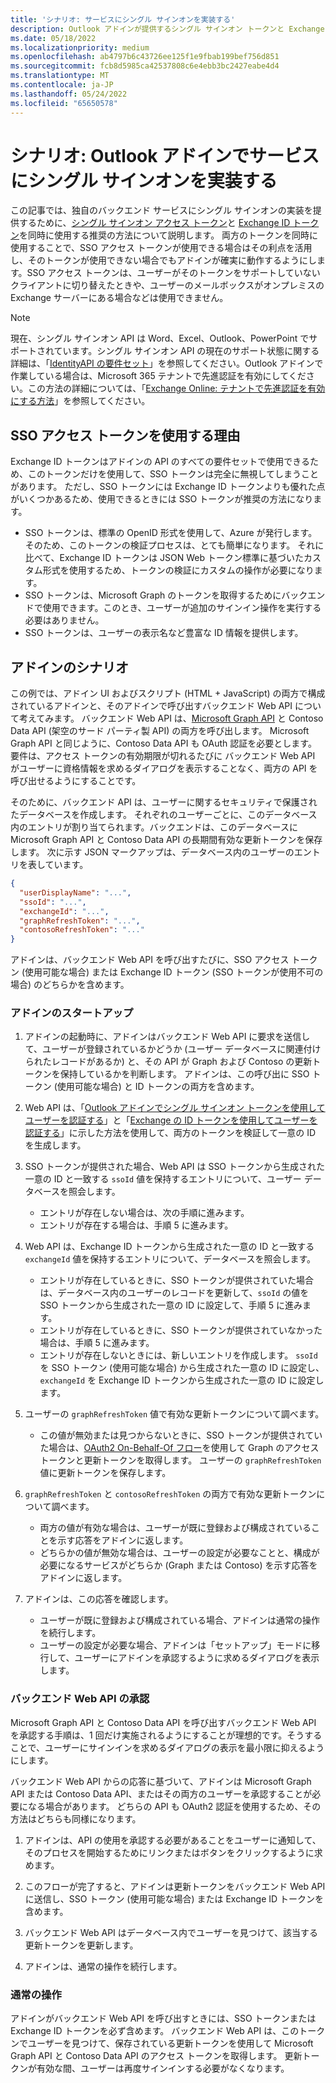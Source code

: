 ```yaml
---
title: 'シナリオ: サービスにシングル サインオンを実装する'
description: Outlook アドインが提供するシングル サインオン トークンと Exchange ID トークンを使用して、サービスに SSO を実装する方法について説明します。
ms.date: 05/18/2022
ms.localizationpriority: medium
ms.openlocfilehash: ab4797b6c43726ee125f1e9fbab199bef756d851
ms.sourcegitcommit: fcb8d5985ca42537808c6e4ebb3bc2427eabe4d4
ms.translationtype: MT
ms.contentlocale: ja-JP
ms.lasthandoff: 05/24/2022
ms.locfileid: "65650578"
---
```

# <a name="scenario-implement-single-sign-on-to-your-service-in-an-outlook-add-in"></a>シナリオ: Outlook アドインでサービスにシングル サインオンを実装する

この記事では、独自のバックエンド サービスにシングル サインオンの実装を提供するために、[シングル サインオン アクセス トークン](authenticate-a-user-with-an-sso-token.md)と [Exchange ID トークン](authenticate-a-user-with-an-identity-token.md)を同時に使用する推奨の方法について説明します。 両方のトークンを同時に使用することで、SSO アクセス トークンが使用できる場合はその利点を活用し、そのトークンが使用できない場合でもアドインが確実に動作するようにします。SSO アクセス トークンは、ユーザーがそのトークンをサポートしていないクライアントに切り替えたときや、ユーザーのメールボックスがオンプレミスの Exchange サーバーにある場合などは使用できません。

> [!NOTE]
> 現在、シングル サインオン API は Word、Excel、Outlook、PowerPoint でサポートされています。シングル サインオン API の現在のサポート状態に関する詳細は、「[IdentityAPI の要件セット](/javascript/api/requirement-sets/common/identity-api-requirement-sets)」を参照してください。Outlook アドインで作業している場合は、Microsoft 365 テナントで先進認証を有効にしてください。この方法の詳細については、「[Exchange Online: テナントで先進認証を有効にする方法](https://social.technet.microsoft.com/wiki/contents/articles/32711.exchange-online-how-to-enable-your-tenant-for-modern-authentication.aspx)」を参照してください。

## <a name="why-use-the-sso-access-token"></a>SSO アクセス トークンを使用する理由

Exchange ID トークンはアドインの API のすべての要件セットで使用できるため、このトークンだけを使用して、SSO トークンは完全に無視してしまうことがあります。 ただし、SSO トークンには Exchange ID トークンよりも優れた点がいくつかあるため、使用できるときには SSO トークンが推奨の方法になります。

- SSO トークンは、標準の OpenID 形式を使用して、Azure が発行します。 そのため、このトークンの検証プロセスは、とても簡単になります。 それに比べて、Exchange ID トークンは JSON Web トークン標準に基づいたカスタム形式を使用するため、トークンの検証にカスタムの操作が必要になります。
- SSO トークンは、Microsoft Graph のトークンを取得するためにバックエンドで使用できます。このとき、ユーザーが追加のサインイン操作を実行する必要はありません。
- SSO トークンは、ユーザーの表示名など豊富な ID 情報を提供します。

## <a name="add-in-scenario"></a>アドインのシナリオ

この例では、アドイン UI およびスクリプト (HTML + JavaScript) の両方で構成されているアドインと、そのアドインで呼び出すバックエンド Web API について考えてみます。 バックエンド Web API は、[Microsoft Graph API](/graph/overview) と Contoso Data API (架空のサード パーティ製 API) の両方を呼び出します。 Microsoft Graph API と同じように、Contoso Data API も OAuth 認証を必要とします。 要件は、アクセス トークンの有効期限が切れるたびに バックエンド Web API がユーザーに資格情報を求めるダイアログを表示することなく、両方の API を呼び出せるようにすることです。

そのために、バックエンド API は、ユーザーに関するセキュリティで保護されたデータベースを作成します。 それぞれのユーザーごとに、このデータベース内のエントリが割り当てられます。バックエンドは、このデータベースに Microsoft Graph API と Contoso Data API の長期間有効な更新トークンを保存します。 次に示す JSON マークアップは、データベース内のユーザーのエントリを表しています。

```JSON
{
  "userDisplayName": "...",
  "ssoId": "...",
  "exchangeId": "...",
  "graphRefreshToken": "...",
  "contosoRefreshToken": "..."
}
```

アドインは、バックエンド Web API を呼び出すたびに、SSO アクセス トークン (使用可能な場合) または Exchange ID トークン (SSO トークンが使用不可の場合) のどちらかを含めます。

### <a name="add-in-startup"></a>アドインのスタートアップ

1. アドインの起動時に、アドインはバックエンド Web API に要求を送信して、ユーザーが登録されているかどうか (ユーザー データベースに関連付けられたレコードがあるか) と、その API が Graph および Contoso の更新トークンを保持しているかを判断します。 アドインは、この呼び出に SSO トークン (使用可能な場合) と ID トークンの両方を含めます。

1. Web API は、「[Outlook アドインでシングル サインオン トークンを使用してユーザーを認証する](authenticate-a-user-with-an-sso-token.md)」と「[Exchange の ID トークンを使用してユーザーを認証する](authenticate-a-user-with-an-identity-token.md)」に示した方法を使用して、両方のトークンを検証して一意の ID を生成します。

1. SSO トークンが提供された場合、Web API は SSO トークンから生成された一意の ID と一致する `ssoId` 値を保持するエントリについて、ユーザー データベースを照会します。
   - エントリが存在しない場合は、次の手順に進みます。
   - エントリが存在する場合は、手順 5 に進みます。

1. Web API は、Exchange ID トークンから生成された一意の ID と一致する `exchangeId` 値を保持するエントリについて、データベースを照会します。
   - エントリが存在しているときに、SSO トークンが提供されていた場合は、データベース内のユーザーのレコードを更新して、`ssoId` の値を SSO トークンから生成された一意の ID に設定して、手順 5 に進みます。
   - エントリが存在しているときに、SSO トークンが提供されていなかった場合は、手順 5 に進みます。
   - エントリが存在しないときには、新しいエントリを作成します。 `ssoId` を SSO トークン (使用可能な場合) から生成された一意の ID に設定し、`exchangeId` を Exchange ID トークンから生成された一意の ID に設定します。

1. ユーザーの `graphRefreshToken` 値で有効な更新トークンについて調べます。
   - この値が無効または見つからないときに、SSO トークンが提供されていた場合は、[OAuth2 On-Behalf-Of フロー](/azure/active-directory/develop/active-directory-v2-protocols-oauth-on-behalf-of)を使用して Graph のアクセス トークンと更新トークンを取得します。 ユーザーの `graphRefreshToken` 値に更新トークンを保存します。

1. `graphRefreshToken` と `contosoRefreshToken` の両方で有効な更新トークンについて調べます。
   - 両方の値が有効な場合は、ユーザーが既に登録および構成されていることを示す応答をアドインに返します。
   - どちらかの値が無効な場合は、ユーザーの設定が必要なことと、構成が必要になるサービスがどちらか (Graph または Contoso) を示す応答をアドインに返します。

1. アドインは、この応答を確認します。
   - ユーザーが既に登録および構成されている場合、アドインは通常の操作を続行します。
   - ユーザーの設定が必要な場合、アドインは「セットアップ」モードに移行して、ユーザーにアドインを承認するように求めるダイアログを表示します。

### <a name="authorize-the-backend-web-api"></a>バックエンド Web API の承認

Microsoft Graph API と Contoso Data API を呼び出すバックエンド Web API を承認する手順は、1 回だけ実施されるようにすることが理想的です。そうすることで、ユーザーにサインインを求めるダイアログの表示を最小限に抑えるようにします。

バックエンド Web API からの応答に基づいて、アドインは Microsoft Graph API または Contoso Data API、またはその両方のユーザーを承認することが必要になる場合があります。 どちらの API も OAuth2 認証を使用するため、その方法はどちらも同様になります。

1. アドインは、API の使用を承認する必要があることをユーザーに通知して、そのプロセスを開始するためにリンクまたはボタンをクリックするように求めます。

1. このフローが完了すると、アドインは更新トークンをバックエンド Web API に送信し、SSO トークン (使用可能な場合) または Exchange ID トークンを含めます。

1. バックエンド Web API はデータベース内でユーザーを見つけて、該当する更新トークンを更新します。

1. アドインは、通常の操作を続行します。

### <a name="normal-operation"></a>通常の操作

アドインがバックエンド Web API を呼び出すときには、SSO トークンまたは Exchange ID トークンを必ず含めます。 バックエンド Web API は、このトークンでユーザーを見つけて、保存されている更新トークンを使用して Microsoft Graph API と Contoso Data API のアクセス トークンを取得します。 更新トークンが有効な間、ユーザーは再度サインインする必要がなくなります。
